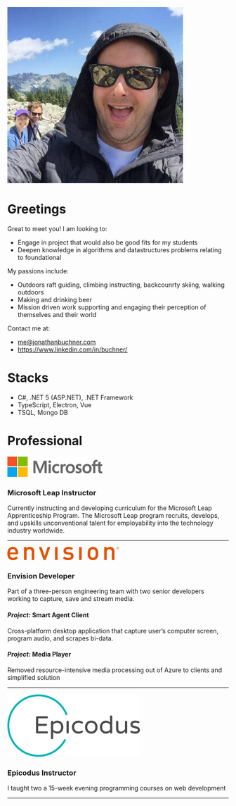 
<!-- **JonathanBuchner/JonathanBuchner** is a ✨ _special_ ✨ repository because its `README.md` (this file) appears on your GitHub profile. -->




![Me](./img/jonathanbuchner.jfif)

# Greetings
Great to meet you!  I am looking to:
- Engage in project that would also be good fits for my students
- Deepen knowledge in algorithms and datastructures problems relating to foundational 

My passions include:
- Outdoors raft guiding, climbing instructing, backcounrty skiing, walking outdoors
- Making and drinking beer
- Mission driven work supporting and engaging their perception of themselves and their world

Contact me at:
- me@jonathanbuchner.com
- https://www.linkedin.com/in/buchner/

# Stacks
- C#, .NET 5 (ASP.NET), .NET Framework 
- TypeScript, Electron, Vue
- TSQL, Mongo DB

# Professional

![Microsoft](./img/microsoft.png)
### Microsoft Leap Instructor

Currently instructing and developing curriculum for the Microsoft Leap Apprenticeship Program.  The Microsoft Leap program recruits, develops, and upskills unconventional talent for employability into the technology industry worldwide.

---

![Envision](./img/envision.png)
### **Envision**  Developer

Part of a three-person engineering team with two senior developers working to capture, save and stream media.

#### *Project:* Smart Agent Client
Cross-platform desktop application that capture user’s computer screen, program audio, and scrapes bi-data.


#### *Project:* Media Player
Removed resource-intensive media processing out of Azure to clients and simplified solution 

---

![Epicodus](./img/epicodus.png)
### **Epicodus** Instructor

I taught two a 15-week evening programming courses on web development

---

